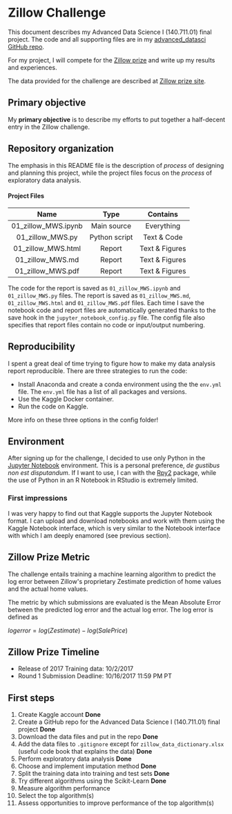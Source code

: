# Zillow Challenge

This document describes my Advanced Data Science I (140.711.01) final project. The code and all supporting files are in my [advanced_datasci GitHub repo](https://github.com/marskar/advanced_datasci).

For my project, I will compete for the [Zillow prize](https://www.zillow.com/promo/Zillow-prize/) and write up my results and experiences.

The data provided for the challenge are described at [Zillow prize site](https://www.zillow.com/promo/Zillow-prize/data).

## Primary objective

My **primary objective** is to describe my efforts to put together a half-decent entry in the Zillow challenge.

## Repository organization

The emphasis in this README file is the description of *process* of designing and planning this project, while the project files focus on the *process* of exploratory data analysis.

#### Project Files
|Name    | Type | Contains|
|:------------:|:---:|:---------:|
| 01_zillow_MWS.ipynb  | Main source   | Everything     |
| 01_zillow_MWS.py     | Python script | Text & Code    |
| 01_zillow_MWS.html   | Report        | Text & Figures |
| 01_zillow_MWS.md     | Report        | Text & Figures |
| 01_zillow_MWS.pdf    | Report        | Text & Figures |

The code for the report is saved as `01_zillow_MWS.ipynb` and `01_zillow_MWS.py` files. The report is saved as `01_zillow_MWS.md`, `01_zillow_MWS.html` and `01_zillow_MWS.pdf` files. Each time I save the notebook code and report files are automatically generated thanks to the save hook in the `jupyter_notebook_config.py` file. The config file also specifies that report files contain no code or input/output numbering.

## Reproducibility

I spent a great deal of time trying to figure how to make my data analysis report reproducible.
There are three strategies to run the code:
- Install Anaconda and create a conda environment using the the `env.yml` file. The `env.yml` file has a list of all packages and versions.
- Use the Kaggle Docker container.
- Run the code on Kaggle.

More info on these three options in the config folder!

## Environment
After signing up for the challenge, I decided to use only Python in the [Jupyter Notebook](http://jupyter-notebook-beginner-guide.readthedocs.io/en/latest/what_is_jupyter.html) environment. This is a personal preference, _de gustibus non est disputandum_. If I want to use, I can with the [Rpy2](https://rpy2.readthedocs.io) package, while the use of Python in an R Notebook in RStudio is extremely limited.

### First impressions
I was very happy to find out that Kaggle supports the Jupyter Notebook format. I can upload and download notebooks and work with them using the Kaggle Notebook interface, which is very similar to the Notebook interface with which I am deeply enamored (see previous section).


Zillow Prize Metric
-----------------------------
The challenge entails training a machine learning algorithm to predict the log error between Zillow's proprietary Zestimate prediction of home values and the actual home values.

The metric by which submissions are evaluated is the Mean Absolute Error between the predicted log error and the actual log error. The log error is defined as

$logerror=log(Zestimate) - log(SalePrice)$

Zillow Prize Timeline
----------------------------
- Release of 2017 Training data: 10/2/2017
- Round 1 Submission Deadline: 10/16/2017 11:59 PM PT

First steps
--------------
1. Create Kaggle account **Done**
2. Create a GitHub repo for the Advanced Data Science I (140.711.01) final project **Done**
3. Download the data files and put in the repo **Done**
4. Add the data files to `.gitignore` except for `zillow_data_dictionary.xlsx` (useful code book that explains the data) **Done**
5. Perform exploratory data analysis **Done**
5. Choose and implement imputation method **Done**
5. Split the training data into training and test sets **Done**
6. Try different algorithms using the Scikit-Learn **Done**
7. Measure algorithm performance
7. Select the top algorithm(s)
8. Assess opportunities to improve performance of the top algorithm(s)
